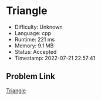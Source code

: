 # Triangle

- Difficulty: Unknown
- Language: cpp
- Runtime: 221 ms
- Memory: 9.1 MB
- Status: Accepted
- Timestamp: 2022-07-21 22:57:41

## Problem Link
[Triangle](https://leetcode.com/problems/triangle)

